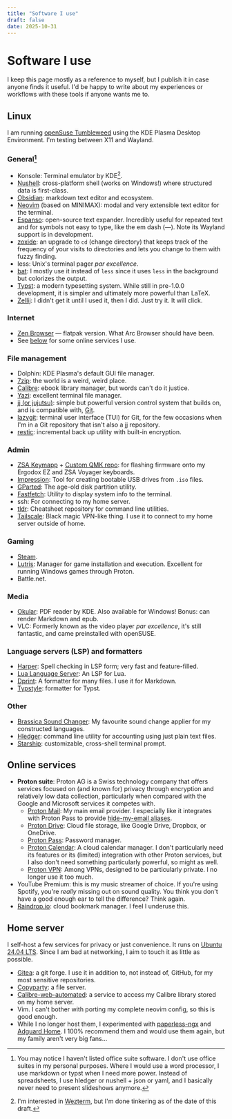 ```yaml
---
title: "Software I use"
draft: false
date: 2025-10-31
---
```


# Software I use

I keep this page mostly as a reference to myself,
but I publish it in case anyone finds it useful.
I'd be happy to write 
about my experiences or workflows with these tools
if anyone wants me to.

## Linux

I am running [openSuse Tumbleweed](get.opensuse.org/tumbleweed/)
using the KDE Plasma Desktop Environment.
I'm testing between X11 and Wayland.

### General[^1]

- Konsole: Terminal emulator by KDE[^2].
- [Nushell](https://www.nushell.sh/): cross-platform shell (works on Windows!) where structured data is first-class.
- [Obsidian](https://obsidian.md/): markdown text editor and ecosystem.
- [Neovim](https://neovim.io/) (based on MINIMAX): modal and very extensible text editor for the terminal.
- [Espanso](https://espanso.org/): open-source text expander. Incredibly useful for repeated text and for symbols not easy to type, like the em dash (—). Note its Wayland support is in development.
- [zoxide](https://github.com/ajeetdsouza/zoxide): an upgrade to `cd` (change directory) that keeps track of the frequency of your visits to directories and lets you change to them with fuzzy finding.
- less: Unix's terminal pager _par excellence_.
- [bat](https://github.com/sharkdp/bat): I mostly use it instead of `less` since it uses `less` in the background but colorizes the output.
- [Typst](https://typst.app/): a modern typesetting system. While still in pre-1.0.0 development, it is simpler and ultimately more powerful than LaTeX.
- [Zellij](https://github.com/zellij-org/zellij): I didn't get it until I used it, then I did. Just try it. It will click.

[^1]: You may notice I haven't listed office suite software. 
I don't use office suites in my personal purposes.
Where I would use a word processor,
I use markdown or typst when I need more power.
Instead of spreadsheets, I use hledger or nushell + json or yaml,
and I basically never need to present slideshows anymore. 

[^2]: I'm interested in [Wezterm](https://wezterm.org/index.html), but I'm done tinkering as of the date of this draft.

### Internet

- [Zen Browser](https://zen-browser.app/) — flatpak version. What Arc Browser should have been.
- See [below](#online-services) for some online services I use.

### File management

- Dolphin: KDE Plasma's default GUI file manager.
- [7zip](https://www.7-zip.org/): the world is a weird, weird place.
- [Calibre](https://calibre-ebook.com/): ebook library manager, but words can't do it justice.
- [Yazi](https://yazi-rs.github.io/): excellent terminal file manager.
- [jj (or jujutsu)](https://github.com/jj-vcs/jj): simple but powerful version control system that builds on, and is compatible with, [Git](https://git-scm.com/).
- [lazygit](https://github.com/jesseduffield/lazygit): terminal user interface (TUI) for Git, for the few occasions when I'm in a Git repository that isn't also a jj repository.
- [restic](https://restic.net/): incremental back up utility with built-in encryption.

### Admin

- [ZSA Keymapp](https://www.zsa.io/flash) + [Custom QMK repo](https://blog.zsa.io/oryx-custom-qmk-features/): for flashing firmware onto my Ergodox EZ and ZSA Voyager keyboards.
- [Impression](https://apps.gnome.org/Impression/): Tool for creating bootable USB drives from `.iso` files.
- [GParted](https://gparted.org/): The age-old disk partition utility.
- [Fastfetch](https://github.com/fastfetch-cli/fastfetch): Utility to display system info to the terminal.
- ssh: For connecting to my home server.
- [tldr](https://github.com/tldr-pages/tldr): Cheatsheet repository for command line utilities.
- [Tailscale](https://tailscale.com/): Black magic VPN-like thing. I use it to connect to my home server outside of home.

### Gaming

- [Steam](https://store.steampowered.com/).
- [Lutris](https://lutris.net/): Manager for game installation and execution. Excellent for running Windows games through Proton.
- Battle.net.

### Media

- [Okular](https://okular.kde.org/): PDF reader by KDE. Also available for Windows! Bonus: can render Markdown and epub.
- VLC: Formerly known as the video player _par excellence_, it's still fantastic, and came preinstalled with openSUSE.

### Language servers (LSP) and formatters

- [Harper](https://writewithharper.com/docs/integrations/language-server): Spell checking in LSP form; very fast and feature-filled.
- [Lua Language Server](https://github.com/LuaLS/lua-language-server): An LSP for Lua. 
- [Dprint](https://dprint.dev/): A formatter for many files. I use it for Markdown.
- [Typstyle](https://github.com/typstyle-rs/typstyle): formatter for Typst.

### Other

- [Brassica Sound Changer](https://github.com/bradrn/brassica): My favourite sound change applier for my constructed languages.
- [Hledger](https://hledger.org/): command line utility for accounting using just plain text files.
- [Starship](https://starship.rs/): customizable, cross-shell terminal prompt.

<!-- ## Windows -->
<!---->
<!-- ### General -->
<!---->
<!-- - Flow Launcher (with Everything search) -->
<!-- - Stardock Start11 -->
<!-- - VSCodium -->
<!-- - Neovim (based on MINIMAX) -->
<!-- - Microsoft Powertoys -->
<!-- - Expanso text expander -->
<!-- - Obsidian -->
<!---->
<!-- ### Internet -->
<!---->
<!-- - Zen Browser -->
<!-- - Internet Download Manager -->
<!-- - Tixati -->
<!---->
<!-- ### File management -->
<!---->
<!-- - Directory Opus 13 -->
<!-- - 7zip -->
<!-- - DB Browser for SQLite -->
<!-- - Teracopy -->
<!-- - Calibre -->
<!-- - Yazi -->
<!-- - Free PDF Compressor -->
<!---->
<!-- ### Admin -->
<!---->
<!-- - Geek Uninstaller -->
<!-- - Treesize Free -->
<!-- - Xmouse button control -->
<!-- - CPUID CPU-Z -->
<!-- - WinaeroTweaker -->
<!-- - ZSA Keymapp + QMK repo -->
<!-- - Razer Synapse -->
<!-- - BleachBit -->
<!---->
<!-- ### Gaming -->
<!---->
<!-- - Playnite -->
<!-- - Steam -->
<!-- - Battle.net -->
<!---->
<!-- ### Media -->
<!---->
<!-- - MPC-HC -->
<!-- - AIMP -->
<!-- - SumatraPDF -->
<!-- - PDFXchange editor -->
<!-- - GIMP -->
<!---->
<!-- ### Other -->
<!---->
<!-- - Brassica Sound Changer -->
<!-- - Hledger -->
<!---->
## Online services

- **Proton suite**: Proton AG is a Swiss technology company that offers services focused on (and known for) privacy through encryption and relatively low data collection, particularly when compared with the Google and Microsoft services it competes with.
    - [Proton Mail](https://proton.me/mail): My main email provider. I especially like it integrates with Proton Pass to provide [hide-my-email aliases](https://proton.me/pass/aliases).
    - [Proton Drive](https://proton.me/drive): Cloud file storage, like Google Drive, Dropbox, or OneDrive.
    - [Proton Pass](https://proton.me/pass): Password manager.
    - [Proton Calendar](https://proton.me/calendar): A cloud calendar manager. I don't particularly need its features or its (limited) integration with other Proton services, but I also don't need something particularly powerful, so might as well.
    - [Proton VPN](https://protonvpn.com/): Among VPNs, designed to be particularly private. I no longer use it too much.
- YouTube Premium: this is my music streamer of choice. If you're using Spotify, you're _really_ missing out on sound quality. You think you don't have a good enough ear to tell the difference? Think again.
- [Raindrop.io](https://raindrop.io/): cloud bookmark manager. I feel I underuse this.

<!-- ## iOS -->
<!---->
<!-- - ... -->

## Home server

I self-host a few services for privacy or just convenience. 
It runs on [Ubuntu 24.04 LTS](https://ubuntu.com/download/desktop).
Since I am bad at networking, 
I aim to touch it as little as possible.

- [Gitea](https://about.gitea.com/products/gitea/): a git forge. I use it in addition to, not instead of, GitHub, for my most sensitive repositories.
- [Copyparty](https://github.com/9001/copyparty): a file server.
- [Calibre-web-automated](https://github.com/crocodilestick/Calibre-Web-Automated): a service to access my Calibre library stored on my home server.
- Vim. I can't bother with porting my complete neovim config, so this is good enough.
- While I no longer host them, I experimented with [paperless-ngx](https://docs.paperless-ngx.com/) and [Adguard Home](https://adguard.com/en/adguard-home/overview.html). I 100% recommend them and would use them again, but my family aren't very big fans…
